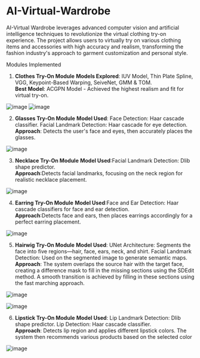 # AI-Virtual-Wardrobe
AI-Virtual Wardrobe leverages advanced computer vision and artificial intelligence techniques to revolutionize the virtual clothing try-on experience. The project allows users to virtually try on various clothing items and accessories with high accuracy and realism, transforming the fashion industry's approach to garment customization and personal style.

Modules Implemented
1. **Clothes Try-On Module**
**Models Explored**: IUV Model, Thin Plate Spline, VGG, Keypoint-Based Warping, SeiveNet, GMM & TOM.<br/>
**Best Model**: ACGPN Model - Achieved the highest realism and fit for virtual try-on.

![image](https://github.com/user-attachments/assets/ae6bcfe5-8e04-4687-ab1b-35fbf172b6c0)
![image](https://github.com/user-attachments/assets/0728cad9-65a0-48ac-8266-23f15a9619f6)


2. **Glasses Try-On Module**
**Model Used**: Face Detection: Haar cascade classifier.
Facial Landmark Detection: Haar cascade for eye detection.<br/>
**Approach**: Detects the user's face and eyes, then accurately places the glasses.

![image](https://github.com/user-attachments/assets/6dfd4fac-f69d-4576-9990-a5dce9855d98)

3. **Necklace Try-On Module**
**Model Used**:Facial Landmark Detection: Dlib shape predictor.<br/>
**Approach**:Detects facial landmarks, focusing on the neck region for realistic necklace placement.

![image](https://github.com/user-attachments/assets/33f11df4-5071-41fc-867d-45d7779085d5)

4. **Earring Try-On Module**
**Model Used**:Face and Ear Detection: Haar cascade classifiers for face and ear detection.<br/>
**Approach**:Detects face and ears, then places earrings accordingly for a perfect earring placement.

![image](https://github.com/user-attachments/assets/4650d994-2e5e-4b28-8c66-ecec75f5e156)

5. **Hairwig Try-On Module**
**Model Used**: UNet Architecture: Segments the face into five regions—hair, face, ears, neck, and shirt.
Facial Landmark Detection: Used on the segmented image to generate semantic maps.<br/>
**Approach**: The system overlaps the source hair with the target face, creating a difference mask to fill in the missing sections using the SDEdit method. A smooth transition is achieved by filling in these sections using the fast marching approach.

![image](https://github.com/user-attachments/assets/ef077882-2db4-4e1b-b056-2abdc515663c)

![image](https://github.com/user-attachments/assets/6dfec046-841c-46b2-9a49-711722ef6cc9)


6. **Lipstick Try-On Module**
**Model Used**: Lip Landmark Detection: Dlib shape predictor.
Lip Detection: Haar cascade classifier.<br/>
**Approach**: Detects lip region and applies different lipstick colors. The system then recommends various products based on the selected color

![image](https://github.com/user-attachments/assets/b3042108-fddf-4c6c-b8bb-f1f78b9c4b38)

